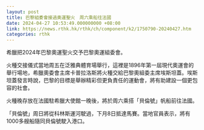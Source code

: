 ```yaml
---
layout: post
title: 巴黎組委會接過奧運聖火　周六乘船往法國
date: 2024-04-27 10:53:49.000000000 +08:00
link: https://news.rthk.hk/rthk/ch/component/k2/1750790-20240427.htm
categories: rthk
---
```


希臘把2024年巴黎奧運聖火交予巴黎奧運組委會。

火種交接儀式當地周五在泛雅典體育場舉行，這裡是1896年第一屆現代奧運會的舉行場地，希臘奧委會主席卡普拉洛斯將火種交給巴黎奧組委主席埃斯坦蓋。埃斯坦蓋發言時說，巴黎的目標是舉辦精彩但更負責任的運動會，將有助建設一個更包容的社會。

火種晚存放在法國駐希臘大使館一晚後，將於周六乘搭「貝倫號」帆船前往法國。

「貝倫號」周日將從科林斯運河駛過，下月8日抵達馬賽。當地官員表示，將有1000多艘船隨同貝倫號駛入港口。
